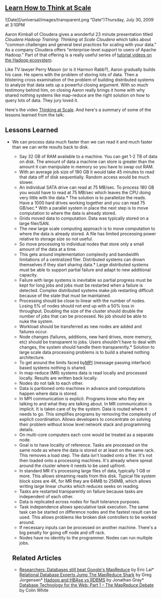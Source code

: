 ## [Learn How to Think at Scale](/blog/2009/7/30/learn-how-to-think-at-scale.html)

<div class="journal-entry-tag journal-entry-tag-post-title"><span class="posted-on">![Date](/universal/images/transparent.png "Date")Thursday, July 30, 2009 at 3:10PM</span></div>

<div class="body">

Aaron Kimball of Cloudera gives a wonderful 23 minute presentation titled _Cloudera Hadoop Training: Thinking at Scale Cloudera_ which talks about "common challenges and general best practices for scaling with your data." As a company Cloudera offers "enterprise-level support to users of Apache Hadoop." Part of that offering is a really useful series of [tutorial videos on the Hadoop ecosystem](http://www.cloudera.com/hadoop-training).  

Like TV lawyer Perry Mason (or is it Harmon Rabb?), Aaron gradually builds his case. He opens with the problem of storing lots of data. Then a blistering cross examination of the problem of building distributed systems to analyze that data sets up a powerful closing argument. With so much testimony behind him, on closing Aaron really brings it home with why shared nothing systems like map-reduce are the right solution on how to query lots of data. They jury loved it.  

Here's the video [Thinking at Scale](http://www.cloudera.com/content/www/en-us/resources/training/thinking-at-scale.html). And here's a summary of some of the lessons learned from the talk:

## Lessons Learned

*   We can process data much faster than we can read it and much faster than we can write results back to disk.  
    * Say 32 GB of RAM available to a machine. You can get 1-2 TB of data on disk. The amount of data a machine can store is greater than the amount it can manipulate in memory so you have to swap out RAM.  
    * With an average job size of 180 GB it would take 45 minutes to read that data off of disk sequentially. Random access would be much slower.  
    * An individual SATA drive can read at 75 MB/sec. To process 180 GB you would have to read at 75 MB/sec which leaves the CPU doing very little with the data.*   The solution is to parallelize the reads. Have a 1000 hard drives working together and you can read 75 GB/sec.*   With a parallel system in place the next step is to move computation to where the data is already stored.  
    * Grids moved data to computation. Data was typically stored on a large filer/SAN.  
    * The new large scale computing approach is to move computation to where the data is already stored. A file has limited processing power relative to storage size so not useful.  
    * So move processing to individual nodes that store only a small amount of the data at a time.  
    * This gets around implementation complexity and bandwidth limitations of a centralized filer. Distributed systems can drown themselves if they start sharing data.*   Large distributed systems must be able to support partial failure and adapt to new additional capacity.  
    * Failure with large systems is inevitable so partial progress must be kept for long jobs and jobs must be restarted when a failure is detected. Complex distributed systems make job restarting difficult because of the state that must be maintained.  
    * Processing should be close to linear with the number of nodes. Losing 5% of nodes should not end up with a 50% loss in throughput. Doubling the size of the cluster should double the number of jobs that can be processed. No job should be able to nuke the system.  
    * Workload should be transferred as new nodes are added and failures occur.  
    * Node changes (failures, additions, new hard drives, more memory, etc) should be transparent to jobs. Users shouldn't have to deal with changes, the system should handle them transparently.*   Solution to large scale data processing problems is to build a shared nothing architecture.  
    * To get around the limits faced by[MPI](http://en.wikipedia.org/wiki/Message_Passing_Interface) (message passing interface) based systems nothing is shared.  
    * In map-reduce (MR) systems data is read locally and processed locally. Results are written back locally.  
    * Nodes do not talk to each other.  
    * Data is paritioned onto machines in advance and computations happen where data is stored.  
    * In MPI communication is explicit. Programs know who they are talking to and what they are talking about. In MR communication is implicit. It is taken care of by the system. Data is routed where it needs to go. This simplifies programs by removing the complexity of explicit coordination. Allows developers to concentrate on solving their problem without know level network stack and programming details.  
    * On multi-core computers each core would be treated as a separate node.  
    * Goal is to have locality of reference. Tasks are processed on the same node as where the data is stored or at least on the same rack. This removes a load step. The data isn't loaded onto a filer. It's not then loaded onto a processing machines. It's already where spreat around the cluster where it needs to be used upfront.  
    * In standard MR it's processing large files of data, typically 1 GB or more. This allows streaming reads from this disk. Typical file system block sizes are 4K, for MR they are 64MB to 256MB, which allows writing large linear chunks which reduces seeks on reading.  
    * Tasks are restarted transparently on failure because tasks are independent of each other.  
    * Data is replicated across nodes for fault tolerance purposes.  
    * Task independence allows speculative task execution. The same task can be started on difference nodes and the fastest result can be used. This allows problems like broken disk controllers to be worked around.  
    * If necessary inputs can be processed on another machine. There's a big penalty for going off node and off rack.  
    * Nodes have no identity to the programmer. Nodes can run multiple jobs.  

    ## Related Articles

    *   [Researchers: Databases still beat Google's MapReduce](http://www.computerworld.com/s/article/9131526/Researchers_Databases_still_beat_Google_s_MapReduce) by Eric Lai*   [Relational Database Experts Jump The MapReduce Shark](http://typicalprogrammer.com/programming/mapreduce/) by Greg Jorgensen*   [Hadoop and HBAse vs RDBMS](http://www.docstoc.com/docs/2996433/Hadoop-and-HBase-vs-RDBMS) by Jonathan Gray*   [Database Technology for the Web: Part 1 – The MapReduce Debate](http://www.b-eye-network.com/view/10786#) by Colin White</div>